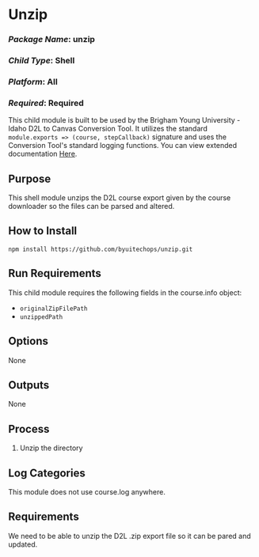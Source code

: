 # Unzip
### *Package Name*: unzip
### *Child Type*: Shell
### *Platform*: All
### *Required*: Required

This child module is built to be used by the Brigham Young University - Idaho D2L to Canvas Conversion Tool. It utilizes the standard `module.exports => (course, stepCallback)` signature and uses the Conversion Tool's standard logging functions. You can view extended documentation [Here](https://github.com/byuitechops/d2l-to-canvas-conversion-tool/tree/master/documentation).

## Purpose
This shell module unzips the D2L course export given by the course downloader so the files can be parsed and altered.

## How to Install

```
npm install https://github.com/byuitechops/unzip.git
```

## Run Requirements
This child module requires the following fields in the course.info object:
* `originalZipFilePath`
* `unzippedPath`


## Options
None

## Outputs
None

## Process
1. Unzip the directory

## Log Categories
This module does not use course.log anywhere.

## Requirements
We need to be able to unzip the D2L .zip export file so it can be pared and updated.